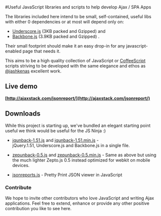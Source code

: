 #Useful JavaScript libraries and scripts to help develop Ajax / SPA Apps

The libraries included here intend to be small, self-contained, useful libs with either 0 dependencies or at most will depend only on:

  * [Underscore.js](http://documentcloud.github.com/underscore/) (3KB packed and Gzipped) and
  * [Backbone.js](http://documentcloud.github.com/backbone/) (3.9KB packed and Gzipped) .

Their small footprint should make it an easy drop-in for any javascript-enabled page that needs it.

This aims to be a high quality collection of JavaScript or [CoffeeScript](http://jashkenas.github.com/coffee-script/) scripts striving to be developed with the same elegance and ethos as [@jashkenas](http://twitter.com/jashkenas) excellent work.


## Live demo 

**[http://ajaxstack.com/jsonreport/](http://ajaxstack.com/jsonreport/)**


## Downloads


While this project is starting up, we've bundled an elegant starting point useful we think would be useful for the JS Ninja :)


  * [jqunback-1.51.js](https://github.com/AjaxStack/AjaxStack/raw/master/lib/jqunback-1.51.js) 
    and [jqunback-1.51.min.js](https://github.com/AjaxStack/AjaxStack/raw/master/lib/jqunback-1.51.min.js) -  
	jQuery.1.51, Underscore.js and Backbone.js in a single file.
  
  * [zepunback-0.5.js](https://github.com/AjaxStack/AjaxStack/raw/master/lib/zepunback-0.5.js) 
    and [zepunback-0.5.min.js](https://github.com/AjaxStack/AjaxStack/raw/master/lib/zepunback-0.5.min.js) - 
  	Same as above but using the much lighter Zepto.js 0.5 instead optimized for webkit on mobile devices.
  
  * [jsonreports.js](https://github.com/AjaxStack/AjaxStack/raw/master/src/jsonreport/jsonreport.js) - Pretty Print JSON viewer in JavaScript



### Contribute

We hope to invite other contributors who love JavaScript and writing Ajax applications. 
Feel free to extend, enhance or provide any other positive contribution you like to see here. 

